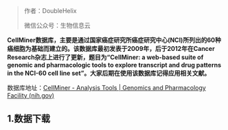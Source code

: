 

> 作者：DoubleHelix
>
> 微信公众号：生物信息云

**CellMiner数据库，主要是通过国家癌症研究所癌症研究中心(NCI)所列出的60种癌细胞为基础而建立的。该数据库最初发表于2009年，后于2012年在Cancer Research杂志上进行了更新，题目为“CellMiner: a web-based suite of genomic and pharmacologic tools to explore transcript and drug patterns in the NCI-60 cell line set”。大家后期在使用该数据库记得应用相关文献。**

数据库地址：[CellMiner - Analysis Tools | Genomics and Pharmacology Facility (nih.gov)](https://discover.nci.nih.gov/cellminer/)

## 1.数据下载

